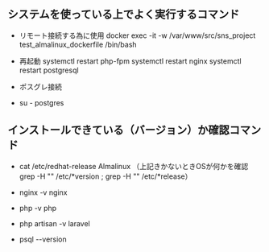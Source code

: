 ## システムを使っている上でよく実行するコマンド
* リモート接続する為に使用
docker exec -it -w /var/www/src/sns_project test_almalinux_dockerfile /bin/bash

* 再起動
systemctl restart php-fpm
systemctl restart nginx
systemctl restart postgresql


* ポスグレ接続
* su - postgres

## インストールできている（バージョン）か確認コマンド
* cat /etc/redhat-release   Almalinux
（上記きかないときOSが何かを確認
grep -H "" /etc/*version ; grep -H "" /etc/*release）

* nginx -v nginx
* php -v php
* php artisan -v laravel
* psql --version
